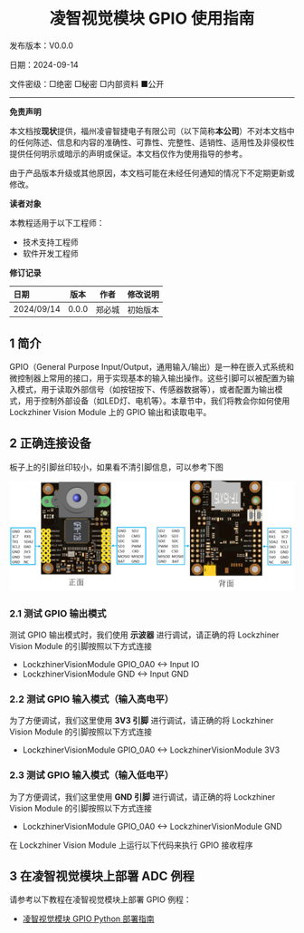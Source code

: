 <h1 align="center">凌智视觉模块 GPIO 使用指南</h1>

发布版本：V0.0.0

日期：2024-09-14

文件密级：□绝密 □秘密 □内部资料 ■公开  

---

**免责声明**  

本文档按**现状**提供，福州凌睿智捷电子有限公司（以下简称**本公司**）不对本文档中的任何陈述、信息和内容的准确性、可靠性、完整性、适销性、适用性及非侵权性提供任何明示或暗示的声明或保证。本文档仅作为使用指导的参考。  

由于产品版本升级或其他原因，本文档可能在未经任何通知的情况下不定期更新或修改。  

**读者对象**  

本教程适用于以下工程师：  

- 技术支持工程师  
- 软件开发工程师  

**修订记录**  

| **日期**   | **版本** | **作者** | **修改说明** |
| :--------- | -------- | -------- | ------------ |
| 2024/09/14 | 0.0.0    | 郑必城     | 初始版本     |

## 1 简介

GPIO（General Purpose Input/Output，通用输入/输出）是一种在嵌入式系统和微控制器上常用的接口，用于实现基本的输入输出操作。这些引脚可以被配置为输入模式，用于读取外部信号（如按钮按下、传感器数据等），或者配置为输出模式，用于控制外部设备（如LED灯、电机等）。本章节中，我们将教会你如何使用 Lockzhiner Vision Module 上的 GPIO 输出和读取电平。

## 2 正确连接设备

板子上的引脚丝印较小，如果看不清引脚信息，可以参考下图

![](../../../images/periphery.png)

### 2.1 测试 GPIO 输出模式

测试 GPIO 输出模式时，我们使用 **示波器** 进行调试，请正确的将 Lockzhiner Vision Module 的引脚按照以下方式连接

- LockzhinerVisionModule GPIO_0A0 <-> Input IO
- LockzhinerVisionModule GND <-> Input GND

### 2.2 测试 GPIO 输入模式（输入高电平）

为了方便调试，我们这里使用 **3V3 引脚** 进行调试，请正确的将 Lockzhiner Vision Module 的引脚按照以下方式连接

- LockzhinerVisionModule GPIO_0A0 <-> LockzhinerVisionModule 3V3

### 2.3 测试 GPIO 输入模式（输入低电平）

为了方便调试，我们这里使用 **GND 引脚** 进行调试，请正确的将 Lockzhiner Vision Module 的引脚按照以下方式连接

- LockzhinerVisionModule GPIO_0A0 <-> LockzhinerVisionModule GND

在 Lockzhiner Vision Module 上运行以下代码来执行 GPIO 接收程序

## 3 在凌智视觉模块上部署 ADC 例程

请参考以下教程在凌智视觉模块上部署 GPIO 例程：

<!-- - [凌智视觉模块 GPIO C++ 部署指南](./cpp/README.md) -->
- [凌智视觉模块 GPIO Python 部署指南](./python/README.md)
